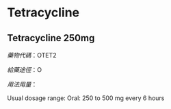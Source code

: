 # Tetracycline

## Tetracycline 250mg

*藥物代碼*：OTET2

*給藥途徑*：O

*用法用量*：

Usual dosage range: Oral: 250 to 500 mg every 6 hours

